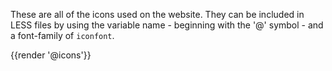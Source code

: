 <p>These are all of the icons used on the website. They can be included in LESS files by using the variable name - beginning with the '@' symbol - and a font-family of <code>iconfont</code>.</p>
{{render '@icons'}}